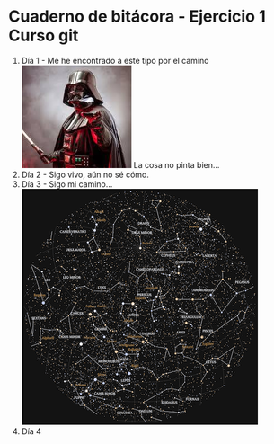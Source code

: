 # **Cuaderno de bitácora** - Ejercicio 1 Curso git
1. Día 1 - Me he encontrado a este tipo por el camino ![alt text](Darth_Vader.jpg) La cosa no pinta bien...
2. Día 2 - Sigo vivo, aún no sé cómo.
3. Día 3 - Sigo mi camino... ![alt text](mapa.png)
4. Día 4